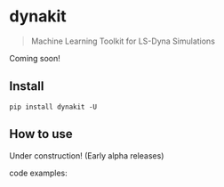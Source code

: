 # dynakit
> Machine Learning Toolkit for LS-Dyna Simulations


Coming soon!

## Install

`pip install dynakit -U`

## How to use

Under construction! (Early alpha releases)

code examples:
